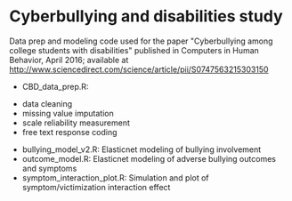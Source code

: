 # Cyberbullying and disabilities study

Data prep and modeling code used for the paper "Cyberbullying among college students with disabilities" published in Computers in Human Behavior, April 2016; available at http://www.sciencedirect.com/science/article/pii/S0747563215303150

* CBD_data_prep.R: 
- data cleaning
- missing value imputation
- scale reliability measurement
- free text response coding
* bullying_model_v2.R: Elasticnet modeling of bullying involvement
* outcome_model.R: Elasticnet modeling of adverse bullying outcomes and symptoms
* symptom_interaction_plot.R: Simulation and plot of symptom/victimization interaction effect
